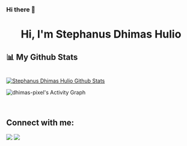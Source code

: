 ### Hi there 👋

<h1 align="center">Hi, I'm Stephanus Dhimas Hulio</h1>




## 📊 My Github Stats

  <br/>
    <a href="https://github.com/dhimas-pixel/"><img alt="Stephanus Dhimas Hulio Github Stats" src="https://github-readme-stats.vercel.app/api?username=dhimas-pixel&show_icons=true&count_private=true&theme=react&hide_border=true&bg_color=0D1117" /></a>

<img alt="dhimas-pixel's Activity Graph" src="https://activity-graph.herokuapp.com/graph?username=dhimas-pixel&bg_color=0D1117&color=5BCDEC&line=5BCDEC&point=FFFFFF&hide_border=true" /></a>

<br/>


## Connect with me:
<p align="left">

<a href = "https://www.linkedin.com/in/stephanus-dhimas-hulio-3732bb238/"><img src="https://img.icons8.com/fluent/48/000000/linkedin.png"/></a>
<a href = "https://www.instagram.com/_mbuhhhhh_"><img src="https://img.icons8.com/fluent/48/000000/instagram-new.png"/></a>
